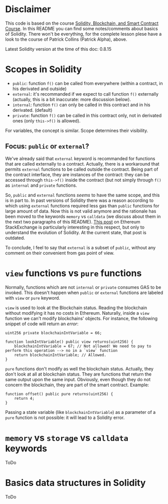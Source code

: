 # Disclaimer
This code is based on the course [Solidity, Blockchain, and Smart Contract Course](https://github.com/smartcontractkit/full-blockchain-solidity-course-py).
In this README you can find some notes/comments about basics of Solidity. There won't be everything, for the complete lesson plese have a look to the course of Patrick Collins (Patrick Alpha), above.

Latest Solidity version at the time of this doc: 0.8.15

# Scopes in Solidity
* `public`: function `f()` can be called from everywhere (within a contract, in his derivated and outside)
* `external`: it's recommanded if we expect to call function `f()` externally (actually, this is a bit inaccurate: more discussion below).
* `internal`: function `f()` can only be called in this contract and in his derivated. (default)
* `private`: function `f()` can be called in this contract only, not in derivated ones (only `this->f()` is allowed).

For variables, the concept is similar. Scope determines their visibility.

## Focus: `public` or `external`?
We've already said that `external` keyword is recommanded for functions that are called externally to a contract. Actually, there is a workaround that permits `external` functions to be called outside the contract. Being part of the contract interface, they are instances of the contract: they can be accessed through `this->f()` inside the contract (but not simply through `f()` as `internal` and `private` functions.

So, `public` and `external` functions _seems_ to have the same scope, and this is in part to. In past versions of Solidity there was a reason according to which using `external` functions required less gas than `public` functions for large amount of data. Now this is not valid anymore and the rationale has been moved to the keywords `memory` vs `calldata` (we discuss about them in the next two paragraphs of this README). [This post](https://ethereum.stackexchange.com/questions/19380/external-vs-public-best-practices) on Ethereum StackExchange is particularly interesting in this respect, but only to understand the evolution of Solidity. At the current state, that post is outdated.

To conclude, I feel to say that `external` is a subset of `public`, without any comment on their convenient from gas point of view.

# `view` functions vs `pure` functions
Normally, functions which are not `internal` or `private` consumes GAS to be invoked. This doesn't happen when `public` or `external` functions are labeled with `view` or `pure` keyword.

`view` is used to look at the Blockchain status. Reading the blockchain without modifying it has no costs in Ethereum. Naturally, inside a `view` function we can't modify blockchains' objects. For instance, the following snippet of code will return an *error*:

```
uint256 private blockchainIntVariable = 66;

function lookIntVariable() public view returns(uint256) {
    blockchainIntVariable = 67; // Not allowed! We need to pay to perform this operation --> no in a `view` function
    return blockchainIntVariable; // Allowed.
}
```

`pure` functions don't modify as well the blockchain status. Actually, they don't look at all at blockchain status. They are functions that return the same output upon the same input. Obviously, even though they do not concern the blockchain, they are part of the smart contract. Example:
```
function offset() public pure returns(uint256) {
    return 4;
}
```
Passing a state variable (like `blockchainIntVariable`) as a parameter of a `pure` function is not possible: it will lead to a Solidity error.

# `memory` vs `storage` vs `calldata` keywords
ToDo

# Basics data structures in Solidity
ToDo
